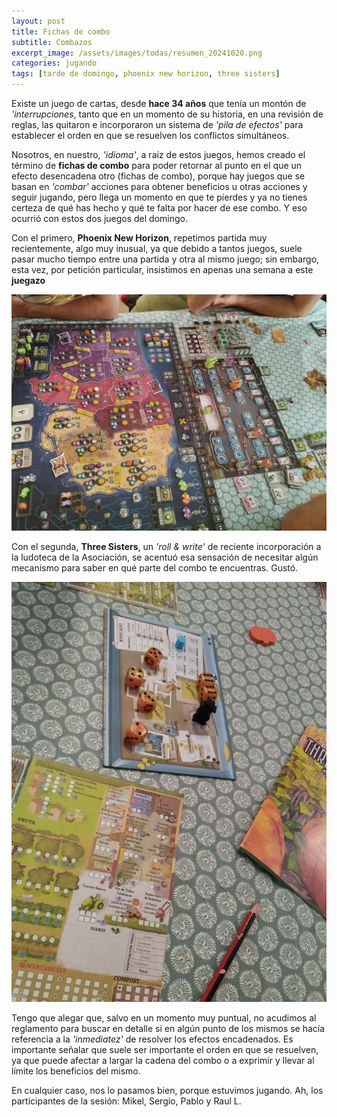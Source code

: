 ```yaml
---
layout: post
title: Fichas de combo
subtitle: Combazos
excerpt_image: /assets/images/todas/resumen_20241020.png
categories: jugando
tags: [tarde de domingo, phoenix new horizon, three sisters]
---
```

Existe un juego de cartas, desde <b>hace 34 años</b> que tenía un montón de <i>'interrupciones</i>, tanto que en un momento de su historia, en una revisión de reglas, las quitaron e incorporaron un sistema de <i>'pila de efectos'</i> para establecer el orden en que se resuelven los conflictos simultáneos.

Nosotros, en nuestro, <i>'idioma'</i>, a raíz de estos juegos, hemos creado el término de <b>fichas de combo</b> para poder retornar al punto en el que un efecto desencadena otro (fichas de combo), porque hay juegos que se basan en <i>'combar'</i> acciones para obtener beneficios u otras acciones y seguir jugando, pero llega un momento en que te pierdes y ya no tienes certeza de qué has hecho y qué te falta por hacer de ese combo. Y eso ocurrió con estos dos juegos del domingo.

Con el primero, <b>Phoenix New Horizon</b>, repetimos partida muy recientemente, algo muy inusual, ya que debido a tantos juegos, suele pasar mucho tiempo entre una partida y otra al mismo juego; sin embargo, esta vez, por petición particular, insistimos en apenas una semana a este <b>juegazo</b>

![banner](/assets/images/todas/partida_phoenixnh2.jpg)

Con el segunda, <b>Three Sisters</b>, un <i>'roll & write'</i> de reciente incorporación a la ludoteca de la Asociación, se acentuó esa sensación de necesitar algún mecanismo para saber en qué parte del combo te encuentras. Gustó.

![banner](/assets/images/todas/partida_threesisters.jpg)

Tengo que alegar que, salvo en un momento muy puntual, no acudimos al reglamento para buscar en detalle si en algún punto de los mismos se hacía referencia a la <i>'inmediatez'</i> de resolver los efectos encadenados. Es importante señalar que suele ser importante el orden en que se resuelven, ya que puede afectar a largar la cadena del combo o a exprimir y llevar al límite los beneficios del mismo.

En cualquier caso, nos lo pasamos bien, porque estuvimos jugando. Ah, los participantes de la sesión: Mikel, Sergio, Pablo y Raul L.

